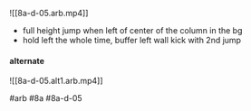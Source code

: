 ![[8a-d-05.arb.mp4]]
- full height jump when left of center of the column in the bg
- hold left the whole time, buffer left wall kick with 2nd jump

#### alternate
![[8a-d-05.alt1.arb.mp4]]

#arb #8a #8a-d-05

